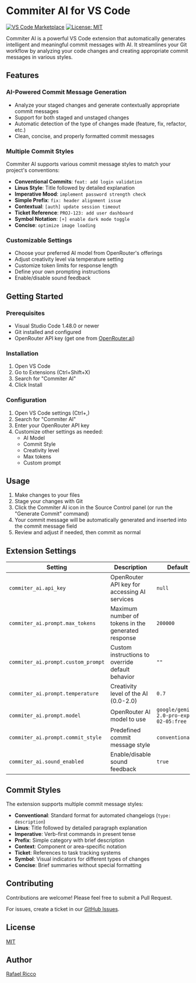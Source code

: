 # Commiter AI for VS Code

[![VS Code Marketplace](https://img.shields.io/visual-studio-marketplace/v/r1cco.commiter-ai-generator.svg?label=VS%20Code%20Marketplace&style=flat-square)](https://marketplace.visualstudio.com/items?itemName=r1cco.commiter-ai-generator)
[![License: MIT](https://img.shields.io/badge/License-MIT-yellow.svg)](https://opensource.org/licenses/MIT)

Commiter AI is a powerful VS Code extension that automatically generates intelligent and meaningful commit messages with AI. It streamlines your Git workflow by analyzing your code changes and creating appropriate commit messages in various styles.

<!-- <p align="center">
  <img src="https://raw.githubusercontent.com/rafaeelricco/commiter-ai/main/src/assets/sparkle-dark.png" width="150" alt="Commiter AI Logo">
</p> -->

## Features

### AI-Powered Commit Message Generation

- Analyze your staged changes and generate contextually appropriate commit messages
- Support for both staged and unstaged changes
- Automatic detection of the type of changes made (feature, fix, refactor, etc.)
- Clean, concise, and properly formatted commit messages

### Multiple Commit Styles

Commiter AI supports various commit message styles to match your project's conventions:

- **Conventional Commits**: `feat: add login validation`
- **Linus Style**: Title followed by detailed explanation
- **Imperative Mood**: `implement password strength check`
- **Simple Prefix**: `fix: header alignment issue`
- **Contextual**: `[auth] update session timeout`
- **Ticket Reference**: `PROJ-123: add user dashboard`
- **Symbol Notation**: `[+] enable dark mode toggle`
- **Concise**: `optimize image loading`

### Customizable Settings

- Choose your preferred AI model from OpenRouter's offerings
- Adjust creativity level via temperature setting
- Customize token limits for response length
- Define your own prompting instructions
- Enable/disable sound feedback

## Getting Started

### Prerequisites

- Visual Studio Code 1.48.0 or newer
- Git installed and configured
- OpenRouter API key (get one from [OpenRouter.ai](https://openrouter.ai/keys))

### Installation

1. Open VS Code
2. Go to Extensions (Ctrl+Shift+X)
3. Search for "Commiter AI"
4. Click Install

### Configuration

1. Open VS Code settings (Ctrl+,)
2. Search for "Commiter AI"
3. Enter your OpenRouter API key
4. Customize other settings as needed:
   - AI Model
   - Commit Style
   - Creativity level
   - Max tokens
   - Custom prompt

## Usage

1. Make changes to your files
2. Stage your changes with Git
3. Click the Commiter AI icon in the Source Control panel (or run the "Generate Commit" command)
4. Your commit message will be automatically generated and inserted into the commit message field
5. Review and adjust if needed, then commit as normal

## Extension Settings

| Setting                            | Description                                        | Default                                |
| ---------------------------------- | -------------------------------------------------- | -------------------------------------- |
| `commiter_ai.api_key`              | OpenRouter API key for accessing AI services       | `null`                                 |
| `commiter_ai.prompt.max_tokens`    | Maximum number of tokens in the generated response | `200000`                               |
| `commiter_ai.prompt.custom_prompt` | Custom instructions to override default behavior   | `""`                                   |
| `commiter_ai.prompt.temperature`   | Creativity level of the AI (0.0-2.0)               | `0.7`                                  |
| `commiter_ai.prompt.model`         | OpenRouter AI model to use                         | `google/gemini-2.0-pro-exp-02-05:free` |
| `commiter_ai.prompt.commit_style`  | Predefined commit message style                    | `conventional`                         |
| `commiter_ai.sound_enabled`        | Enable/disable sound feedback                      | `true`                                 |

## Commit Styles

The extension supports multiple commit message styles:

- **Conventional**: Standard format for automated changelogs (`type: description`)
- **Linus**: Title followed by detailed paragraph explanation
- **Imperative**: Verb-first commands in present tense
- **Prefix**: Simple category with brief description
- **Context**: Component or area-specific notation
- **Ticket**: References to task tracking systems
- **Symbol**: Visual indicators for different types of changes
- **Concise**: Brief summaries without special formatting

## Contributing

Contributions are welcome! Please feel free to submit a Pull Request.

For issues, create a ticket in our [GitHub Issues](https://github.com/rafaeelricco/commiter-ai/issues).

## License

[MIT](LICENSE)

## Author

[Rafael Ricco](https://github.com/rafaeelricco)
